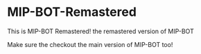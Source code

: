 # MIP-BOT-Remastered
This is MIP-BOT Remastered! the remastered version of MIP-BOT

Make sure the checkout the main version of MIP-BOT too!
